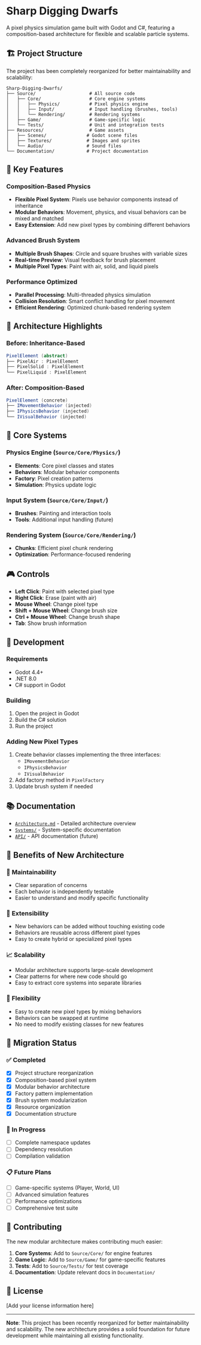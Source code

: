 # Sharp Digging Dwarfs

A pixel physics simulation game built with Godot and C#, featuring a composition-based architecture for flexible and scalable particle systems.

## 🏗️ Project Structure

The project has been completely reorganized for better maintainability and scalability:

```
Sharp-Digging-Dwarfs/
├── Source/                    # All source code
│   ├── Core/                  # Core engine systems
│   │   ├── Physics/           # Pixel physics engine
│   │   ├── Input/             # Input handling (brushes, tools)
│   │   └── Rendering/         # Rendering systems
│   ├── Game/                  # Game-specific logic
│   └── Tests/                 # Unit and integration tests
├── Resources/                 # Game assets
│   ├── Scenes/               # Godot scene files
│   ├── Textures/             # Images and sprites
│   └── Audio/                # Sound files
└── Documentation/            # Project documentation
```

## 🎯 Key Features

### Composition-Based Physics
- **Flexible Pixel System**: Pixels use behavior components instead of inheritance
- **Modular Behaviors**: Movement, physics, and visual behaviors can be mixed and matched
- **Easy Extension**: Add new pixel types by combining different behaviors

### Advanced Brush System
- **Multiple Brush Shapes**: Circle and square brushes with variable sizes
- **Real-time Preview**: Visual feedback for brush placement
- **Multiple Pixel Types**: Paint with air, solid, and liquid pixels

### Performance Optimized
- **Parallel Processing**: Multi-threaded physics simulation
- **Collision Resolution**: Smart conflict handling for pixel movement
- **Efficient Rendering**: Optimized chunk-based rendering system

## 🚀 Architecture Highlights

### Before: Inheritance-Based
```csharp
PixelElement (abstract)
├── PixelAir : PixelElement
├── PixelSolid : PixelElement
└── PixelLiquid : PixelElement
```

### After: Composition-Based
```csharp
PixelElement (concrete)
├── IMovementBehavior (injected)
├── IPhysicsBehavior (injected)
└── IVisualBehavior (injected)
```

## 📁 Core Systems

### Physics Engine (`Source/Core/Physics/`)
- **Elements**: Core pixel classes and states
- **Behaviors**: Modular behavior components
- **Factory**: Pixel creation patterns
- **Simulation**: Physics update logic

### Input System (`Source/Core/Input/`)
- **Brushes**: Painting and interaction tools
- **Tools**: Additional input handling (future)

### Rendering System (`Source/Core/Rendering/`)
- **Chunks**: Efficient pixel chunk rendering
- **Optimization**: Performance-focused rendering

## 🎮 Controls

- **Left Click**: Paint with selected pixel type
- **Right Click**: Erase (paint with air)
- **Mouse Wheel**: Change pixel type
- **Shift + Mouse Wheel**: Change brush size
- **Ctrl + Mouse Wheel**: Change brush shape
- **Tab**: Show brush information

## 🔧 Development

### Requirements
- Godot 4.4+
- .NET 8.0
- C# support in Godot

### Building
1. Open the project in Godot
2. Build the C# solution
3. Run the project

### Adding New Pixel Types
1. Create behavior classes implementing the three interfaces:
   - `IMovementBehavior`
   - `IPhysicsBehavior` 
   - `IVisualBehavior`
2. Add factory method in `PixelFactory`
3. Update brush system if needed

## 📚 Documentation

- [`Architecture.md`](Documentation/Architecture.md) - Detailed architecture overview
- [`Systems/`](Documentation/Systems/) - System-specific documentation
- [`API/`](Documentation/API/) - API documentation (future)

## 🎯 Benefits of New Architecture

### 🔧 **Maintainability**
- Clear separation of concerns
- Each behavior is independently testable
- Easier to understand and modify specific functionality

### 🚀 **Extensibility**
- New behaviors can be added without touching existing code
- Behaviors are reusable across different pixel types
- Easy to create hybrid or specialized pixel types

### 📈 **Scalability**
- Modular architecture supports large-scale development
- Clear patterns for where new code should go
- Easy to extract core systems into separate libraries

### 🎨 **Flexibility**
- Easy to create new pixel types by mixing behaviors
- Behaviors can be swapped at runtime
- No need to modify existing classes for new features

## 🔄 Migration Status

### ✅ Completed
- [x] Project structure reorganization
- [x] Composition-based pixel system
- [x] Modular behavior architecture
- [x] Factory pattern implementation
- [x] Brush system modularization
- [x] Resource organization
- [x] Documentation structure

### 🔄 In Progress
- [ ] Complete namespace updates
- [ ] Dependency resolution
- [ ] Compilation validation

### 📋 Future Plans
- [ ] Game-specific systems (Player, World, UI)
- [ ] Advanced simulation features
- [ ] Performance optimizations
- [ ] Comprehensive test suite

## 🤝 Contributing

The new modular architecture makes contributing much easier:

1. **Core Systems**: Add to `Source/Core/` for engine features
2. **Game Logic**: Add to `Source/Game/` for game-specific features
3. **Tests**: Add to `Source/Tests/` for test coverage
4. **Documentation**: Update relevant docs in `Documentation/`

## 📄 License

[Add your license information here]

---

**Note**: This project has been recently reorganized for better maintainability and scalability. The new architecture provides a solid foundation for future development while maintaining all existing functionality.